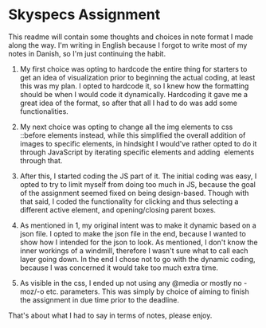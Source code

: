 # Skyspecs Assignment
This readme will contain some thoughts and choices in note format I made along the way. I'm writing in English because I forgot to write most of my notes in Danish, so I'm just continuing the habit.

1. My first choice was opting to hardcode the entire thing for starters to get an idea of visualization prior to beginning the actual coding, at least this was my plan. I opted to hardcode it, so I knew how the formatting should be when I would code it dynamically. Hardcoding it gave me a great idea of the format, so after that all I had to do was add some functionalities.

2. My next choice was opting to change all the img elements to css ::before elements instead, while this simplified the overall addition of images to specific elements, in hindsight I would've rather opted to do it through JavaScript by iterating specific elements and adding <img> elements through that.

3. After this, I started coding the JS part of it. The initial coding was easy, I opted to try to limit myself from doing too much in JS, because the goal of the assignment seemed fixed on being design-based. Though with that said, I coded the functionality for clicking and thus selecting a different active element, and opening/closing parent boxes.

4. As mentioned in 1, my original intent was to make it dynamic based on a json file. I opted to make the json file in the end, because I wanted to show how I intended for the json to look. As mentioned, I don't know the inner workings of a windmill, therefore I wasn't sure what to call each layer going down. In the end I chose not to go with the dynamic coding, because I was concerned it would take too much extra time.

5. As visible in the css, I ended up not using any @media or mostly no -moz/-o etc. parameters. This was simply by choice of aiming to finish the assignment in due time prior to the deadline.

That's about what I had to say in terms of notes, please enjoy.